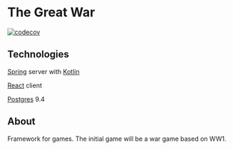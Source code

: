 # The Great War
[![codecov](https://codecov.io/gh/jgramoll/the_great_war_2/branch/master/graph/badge.svg)](https://codecov.io/gh/jgramoll/the_great_war_2)

## Technologies

[Spring](https://spring.io/) server with 
[Kotlin](http://kotlinlang.org/) 

[React](https://facebook.github.io/react/) client 

[Postgres](https://www.postgresql.org/) 9.4

## About

Framework for games. The initial game will be a war game based on WW1.
